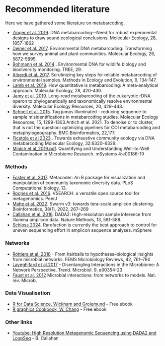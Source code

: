 # Recommended literature

Here we have gathered some literature on metabarcoding.  
- [Zinger et al. 2019](Zinger_et_al_2019.pdf). DNA metabarcoding—Need for robust experimental designs to draw sound ecological conclusions. Molecular Ecology, 28, 1857-1862
- [Deiner et al. 2017](Deiner_et_al-2017-Molecular_Ecology.pdf). Environmental DNA metabarcoding: Transforming how we survey animal and plant communities. Molecular Ecology, 26, 5872-5895.
- [Bohmann et al. 2014](./Bohmann_et_al_2014.pdf) . Environmental DNA for wildlife biology and biodiversity monitoring. TREE, 29.
- [Alberdi et al. 2017](Alberdi_et_al_2017.pdf). Scrutinizing key steps for reliable metabarcoding of environmental samples. Methods in Ecology and Evolution, 9, 134-147.
- [Lamb et al. 2019](Lamb_et_al_2018.pdf). How quantitative is metabarcoding: A meta‐analytical approach. Molecular Ecology, 28, 420-430.
- [Jamy et al. 2019](Jamy_et_al_2019.pdf). Long-read metabarcoding of the eukaryotic rDNA operon to phylogenetically and taxonomically resolve environmental diversity. Molecular Ecology Resources, 20, 429-443.
- [Schnell et al. 2015](./Schnell_et_al_2015.pdf). Tag jumps illuminated – reducing sequence‐to‐sample misidentifications in metabarcoding studies. Molecular Ecology Resources, 15, 1289-1303.Antich et al. 2021. To denoise or to cluster, that is not the question: optimizing pipelines for COI metabarcoding and metaphylogeography. BMC Bioinformatics, 22,177.
- [Ficetola et al 2023](./Ficetola_et_al_2023.pdf) . Towards exhaustive community ecology via DNA metabarcoding Molecular Ecology, 32:6320–6329..
- [Minich et al_2019.pdf](./Minich_et_al_2019.pdf). Quantifying and Understanding Well-to-Well Contamination in Microbiome Research. mSystems 4:e00186-19 


### Methods
- [Foster et al. 2017](Foster_et_al_2017.pdf). Metacoder: An R package for visualization and manipulation of community taxonomic diversity data. PLoS Computational biology, 13.
- [Rognes et al. 2016](Rognes_et_al_2016.pdf). VSEARCH: a versatile open source tool for metagenomics. PeerJ
- [Mahe et al. 2022](./Mahe_et_al_2022.pdf). Swarm v3: towards tera-scale amplicon clustering. Bioinformatics, 38(1), 2022, 267–269
- [Callahan et al. 2016](Callahan_et_al_2016.pdf). DADA2: High-resolution sample inference from Illumina amplicon data. Nature Methods, 13, 581-588.
- [Schloss 2024](./schloss_2024.pdf). Rarefaction is currently the best approach to control for uneven sequencing effort in amplicon sequence analyses. mSphere 
 

### Networks
- [Röttjers et al. 2018](Rottjers_2018.pdf) - From hairballs to hypotheses–biological insights from microbial networks. FEMS Microbiology Reviews, 42, 761–780
- [Layeghifard et al.2017](Layeghifard_2017.pdf) - Disentangling Interactions in the Microbiome: A Network Perspective. Trend. Microbiol. 9, e00354-23
- [Faust et al. 2012](Faust_nrmicro2832.pdf)  Microbial interactions: from networks to models. Nat. rev. Microb.

### Data Visualisation
- [R for Data Science, Wickham and Grolemund](https://r4ds.had.co.nz/) - Free ebook
- [R graphics Cookbook, W. Chang](https://r-graphics.org/) - Free ebook 

### Other links
- [Youtube: High Resolution Metagenomic Sequencing using DADA2 and LoopSeq](https://youtu.be/eV_UCr-5ARE) - B. Callahan